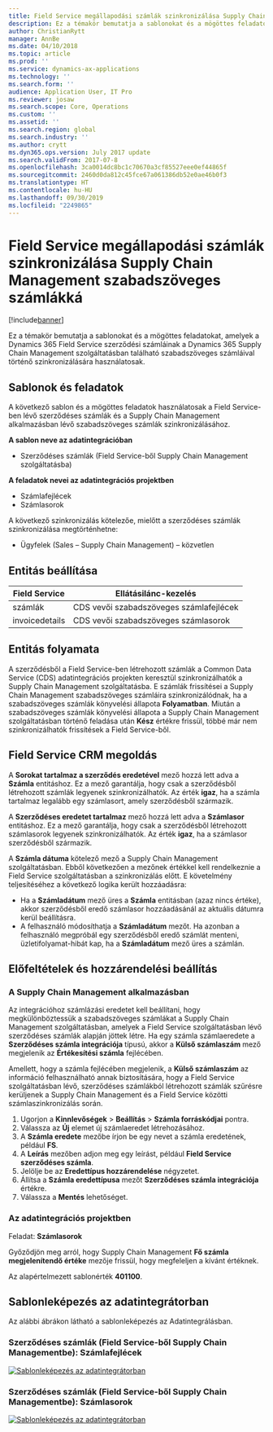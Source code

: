```yaml
---
title: Field Service megállapodási számlák szinkronizálása Supply Chain Management szabadszöveges számlákká
description: Ez a témakör bemutatja a sablonokat és a mögöttes feladatokat, amelyek a Dynamics 365 Field Service szerződési számláinak a Dynamics 365 Supply Chain Management szolgáltatásban található szabadszöveges számláival történő szinkronizálására használatosak.
author: ChristianRytt
manager: AnnBe
ms.date: 04/10/2018
ms.topic: article
ms.prod: ''
ms.service: dynamics-ax-applications
ms.technology: ''
ms.search.form: ''
audience: Application User, IT Pro
ms.reviewer: josaw
ms.search.scope: Core, Operations
ms.custom: ''
ms.assetid: ''
ms.search.region: global
ms.search.industry: ''
ms.author: crytt
ms.dyn365.ops.version: July 2017 update
ms.search.validFrom: 2017-07-8
ms.openlocfilehash: 3ca0014dc8bc1c70670a3cf85527eee0ef44865f
ms.sourcegitcommit: 2460d0da812c45fce67a061386db52e0ae46b0f3
ms.translationtype: HT
ms.contentlocale: hu-HU
ms.lasthandoff: 09/30/2019
ms.locfileid: "2249865"
---
```

# <a name="synchronize-agreement-invoices-in-field-service-to-free-text-invoices-in-supply-chain-management"></a>Field Service megállapodási számlák szinkronizálása Supply Chain Management szabadszöveges számlákká

[!include[banner](../includes/banner.md)]

Ez a témakör bemutatja a sablonokat és a mögöttes feladatokat, amelyek a Dynamics 365 Field Service szerződési számláinak a Dynamics 365 Supply Chain Management szolgáltatásban található szabadszöveges számláival történő szinkronizálására használatosak.

## <a name="templates-and-tasks"></a>Sablonok és feladatok

A következő sablon és a mögöttes feladatok használatosak a Field Service-ben lévő szerződéses számlák és a Supply Chain Management alkalmazásban lévő szabadszöveges számlák szinkronizálásához.

**A sablon neve az adatintegrációban**

- Szerződéses számlák (Field Service-ből Supply Chain Management szolgáltatásba)

**A feladatok nevei az adatintegrációs projektben**

- Számlafejlécek
- Számlasorok

A következő szinkronizálás kötelezőe, mielőtt a szerződéses számlák szinkronizálása megtörténhetne:

- Ügyfelek (Sales – Supply Chain Management) – közvetlen

## <a name="entity-set"></a>Entitás beállítása

| Field Service  | Ellátásilánc-kezelés                 |
|----------------|----------------------------------------|
| számlák       | CDS vevői szabadszöveges számlafejlécek |
| invoicedetails | CDS vevői szabadszöveges számlasorok   |

## <a name="entity-flow"></a>Entitás folyamata

A szerződésből a Field Service-ben létrehozott számlák a Common Data Service (CDS) adatintegrációs projekten keresztül szinkronizálhatók a Supply Chain Management szolgáltatásba. E számlák frissítései a Supply Chain Management szabadszöveges számláira szinkronizálódnak, ha a szabadszöveges számlák könyvelési állapota **Folyamatban**. Miután a szabadszöveges számlák könyvelési állapota a Supply Chain Management szolgáltatásban történő feladása után **Kész** értékre frissül, többé már nem szinkronizálhatók frissítések a Field Service-ből.

## <a name="field-service-crm-solution"></a>Field Service CRM megoldás

A **Sorokat tartalmaz a szerződés eredetével** mező hozzá lett adva a **Számla** entitáshoz. Ez a mező garantálja, hogy csak a szerződésből létrehozott számlák legyenek szinkronizálhatók. Az érték **igaz**, ha a számla tartalmaz legalább egy számlasort, amely szerződésből származik.

A **Szerződéses eredetet tartalmaz** mező hozzá lett adva a **Számlasor** entitáshoz. Ez a mező garantálja, hogy csak a szerződésből létrehozott számlasorok legyenek szinkronizálhatók. Az érték **igaz**, ha a számlasor szerződésből származik.

A **Számla dátuma** kötelező mező a Supply Chain Management szolgáltatásban. Ebből következően a mezőnek értékkel kell rendelkeznie a Field Service szolgáltatásban a szinkronizálás előtt. E követelmény teljesítéséhez a következő logika került hozzáadásra:

- Ha a **Számladátum** mező üres a **Számla** entitásban (azaz nincs értéke), akkor szerződésből eredő számlasor hozzáadásánál az aktuális dátumra kerül beállításra.
- A felhasználó módosíthatja a **Számladátum** mezőt. Ha azonban a felhasználó megpróbál egy szerződésből eredő számlát menteni, üzletifolyamat-hibát kap, ha a **Számladátum** mező üres a számlán.

## <a name="prerequisites-and-mapping-setup"></a>Előfeltételek és hozzárendelési beállítás

### <a name="in-supply-chain-management"></a>A Supply Chain Management alkalmazásban

Az integrációhoz számlázási eredetet kell beállítani, hogy megkülönböztessük a szabadszöveges számlákat a Supply Chain Management szolgáltatásban, amelyek a Field Service szolgáltatásban lévő szerződéses számlák alapján jöttek létre. Ha egy számla számlaeredete a **Szerződéses számla integrációja** típusú, akkor a **Külső számlaszám** mező megjelenik az **Értékesítési számla** fejlécében.

Amellett, hogy a számla fejlécében megjelenik, a **Külső számlaszám** az információ felhasználható annak biztosítására, hogy a Field Service szolgáltatásban lévő, szerződéses számlákból létrehozott számlák szűrésre kerüljenek a Supply Chain Management és a Field Service közötti számlaszinkronizálás során.

1. Ugorjon a **Kinnlevőségek** \> **Beállítás** \> **Számla forráskódjai** pontra.
2. Válassza az **Új** elemet új számlaeredet létrehozásához.
3. A **Számla eredete** mezőbe írjon be egy nevet a számla eredetének, például **FS**.
4. A **Leírás** mezőben adjon meg egy leírást, például **Field Service szerződéses számla**.
5. Jelölje be az **Eredettípus hozzárendelése** négyzetet.
6. Állítsa a **Számla eredettípusa** mezőt **Szerződéses számla integrációja** értékre.
7. Válassza a **Mentés** lehetőséget.

### <a name="in-the-data-integration-project"></a>Az adatintegrációs projektben

Feladat: **Számlasorok**  

Győződjön meg arról, hogy Supply Chain Management **Fő számla megjelenítendő értéke** mezője frissül, hogy megfeleljen a kívánt értéknek.

Az alapértelmezett sablonérték **401100**.

## <a name="template-mapping-in-data-integration"></a>Sablonleképezés az adatintegrátorban

Az alábbi ábrákon látható a sablonleképezés az Adatintegrálásban.

### <a name="agreement-invoices-field-service-to-supply-chain-management-invoice-headers"></a>Szerződéses számlák (Field Service-ből Supply Chain Managementbe): Számlafejlécek

[![Sablonleképezés az adatintegrátorban](./media/FSFreeTextInvoice1.png)](./media/FSFreeTextInvoice1.png)

### <a name="agreement-invoices-field-service-to-supply-chain-management-invoice-lines"></a>Szerződéses számlák (Field Service-ből Supply Chain Managementbe): Számlasorok

[![Sablonleképezés az adatintegrátorban](./media/FSFreeTextInvoice2.png)](./media/FSFreeTextInvoice2.png)
